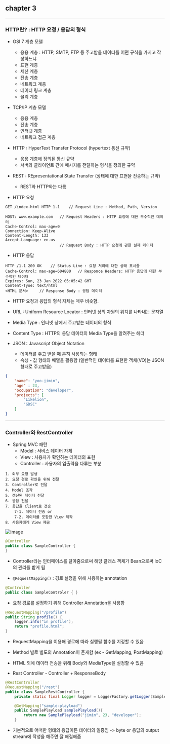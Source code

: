 ## chapter 3

------

### HTTP란? : HTTP 요청 / 응답의 형식
- OSI 7 계층 모델 
    - 응용 계층 : HTTP, SMTP, FTP 등 주고받을 데이터를 어떤 규칙을 가지고 작성하느냐 
    - 표현 계층 
    - 세션 계층 
    - 전송 계층 
    - 네트워크 계층 
    - 데이터 링크 계층 
    - 물리 계층

- TCP/IP 계층 모델 
    - 응용 계층 
    - 전송 계층 
    - 인터넷 계층 
    - 네트워크 접근 계층

- HTTP : HyperText Transfer Protocol (hypertext 통신 규약)
    - 응용 계층에 정의된 통신 규약
    - 서버와 클라이언트 간에 메시지를 전달하는 형식을 정의한 규약

- REST : REpresentational State Transfer (상태에 대한 표현을 전송하는 규약)
    - REST와 HTTP와는 다름
    
- HTTP 요청
```
GET /index.html HTTP 1.1    // Request Line : Method, Path, Version

HOST: www.example.com   // Request Headers : HTTP 요청에 대한 부수적인 데이터
Cache-Control: max-age=0    
Connection: Keep-Alive
Content-Length: 133
Accept-Language: en-us
                        // Request Body : HTTP 요청에 관한 실제 데이터

```
- HTTP 응답
```
HTTP /1.1 200 OK    // Status Line : 요청 처리에 대한 상태 표시줄
Cache-Control: max-age=604800   // Responce Headers: HTTP 응답에 대한 부수적인 데이터
Expires: Sun, 23 Jan 2022 05:05:42 GMT
Content-Tyoe: text/html
<HTML 문서>     // Response Body : 응답 데이터
```
- HTTP 요청과 응답의 형식 자체는 매우 비슷함.
- URL : Uniform Resource Locator : 인터넷 상의 자원의 위치를 나타내는 문자열

- Media Type : 인터넷 상에서 주고받는 데이터의 형식
- Content Type : HTTP의 응답 데이터의 Media Type을 알려주는 헤더

- JSON : Javascript Object Notation
    - 데이터를 주고 받을 때 흔히 사용되는 형태
    - 속성 - 값 형태와 배열을 활용함
(일반적인 데이터를 표현한 객체(VO)는 JSON 형태로 주고받음)
```json
{
    "name": "yoo-jimin",
    "age" : 23,
    "occupation": "developer",
    "projects": [
        "Likelion",
        "GDSC"
    ]
}
```

------

### Controller와 RestController
- Spring MVC 패턴
    - Model : 서비스 데이터 자체
    - View : 사용자가 확인하는 데이터의 표현
    - Controller : 사용자의 입출력을 다루는 부분

```
1. 외부 요청 발생
2. 요청 경로 확인을 위해 전달
3. Controller로 전달
4. Model 조작
5. 갱신된 데이터 전달
6. 응답 전달
7. 응답을 Client로 전송
    7-1. 데이터 전송 or
    7-2. 데이터를 포함한 View 제작
8. 사용자에게 View 제공
```
![image](https://user-images.githubusercontent.com/66112716/154837283-81328914-9f5a-4012-b084-61a6828b2188.png)

```java
@Controller
public class SampleController {
}
```
- Controller라는 인터페이스를 달아줌으로써 해당 클래스 객체가 Bean으로써 IoC의 관리를 받게 됨

- `@RequestMapping()` : 경로 설정을 위해 사용하는 annotation

```java
@Controller
public class SampleControler { }
```
- 요청 경로를 설정하기 위해 Controller Annotation을 사용함


```java
@RequestMapping("/profile")
public String profile() {
    logger.info("in profile");
    return "profile.html";
}
```
- RequestMapping을 이용해 경로에 따라 실행될 함수를 지정할 수 있음
- Method 별로 별도의 Annotation이 존재함 (ex - GetMapping, PostMapping)
- HTML 외에 데이터 전송을 위해 Body와 MediaType을 설정할 수 있음

- Rest Controller - Controller + ResponseBody
```java
@RestController
@RequestMapping("/rest")
public class SampleRestController {
    private static final Logger logger = LoggerFactory.getLogger(SampleRestController.class);

    @GetMapping("sample-playload")
    public SamplePlayload samplePlayload(){
        return new SamplePlayload("jimin", 23, "developer");
    }
```

- 기본적으로 어떠한 형태의 응답이든 데이터의 일종임 -> byte or 응답의 output stream에 작성을 해주면 잘 해결해줌